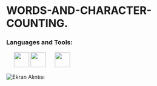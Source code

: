 # WORDS-AND-CHARACTER-COUNTING.

<h3 align="left">Languages and Tools:</h3>
<p>
     <a href="https://www.php.net" target="_blank"><img src="https://user-images.githubusercontent.com/108763130/223422027-d8cf0d98-1329-43ba-8b05-507372a9c3b7.png"  width="40" height="40" style="margin-left: 20PX;"></a>
    <a href="https://www.w3schools.com/html/default.asp" target="_blank"><img src="https://user-images.githubusercontent.com/108763130/223422298-bd30ae8a-0ee7-448f-a4fe-2db638ddcdf8.png"  width="40" height="40" margin-left: 20PX;"></a>
  <a href="https://www.w3schools.com/css/default.asp" target="_blank"><img src="https://user-images.githubusercontent.com/108763130/223422360-70e952df-008b-4bb5-b454-f6e7b1cd6194.png"  width="40" height="40"  style="margin-left: 20PX;"></a>
</p>  


![Ekran Alıntısı](https://user-images.githubusercontent.com/108763130/223418211-6fd160d2-6ead-4682-b9ff-8b8f607e6d80.PNG)
